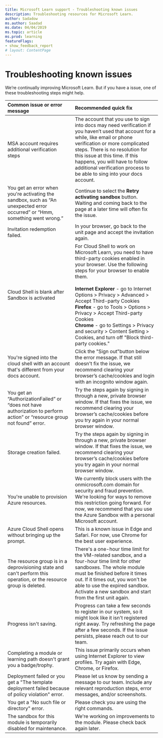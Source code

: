 ```yaml
---
title: Microsoft Learn support - Troubleshooting known issues
description: Troubleshooting resources for Microsoft Learn.
author: Sadadow
ms.author: Saadad
ms.date: 04/04/2019
ms.topic: article
ms.prod: learning
featureFlags: 
- show_feedback_report
# layout: ContentPage
---
```

# Troubleshooting known issues

We’re continually improving Microsoft Learn. But if you have a issue, one of these troubleshooting steps might help.

| Common issue or error message        | Recommended quick fix  |
| :-------------------------------------- |:-----------------------|
| MSA account requires additional verification steps|The account that you use to sign into docs may need verification if you haven’t used that account for a while, like email or phone verification or more complicated steps. There is no resolution for this issue at this time. If this happens, you will have to follow additional verification process to be able to sing into your docs account.|
| You get an error when you're activating the sandbox, such as “An unexpected error occurred” or “Hmm, something went wrong.”       |     Continue to select the **Retry activating sandbox** button. Waiting and coming back to the page at a later time will often fix the issue.  |
| Invitation redemption failed.   |   In your browser, go back to the unit page and accept the invitation again.  |
|Cloud Shell is blank after Sandbox is activated | For Cloud Shell to work on Microsoft Learn, you need to have third-party cookies enabled in your browser. Use the following steps for your browser to enable them. <br><br>**Internet Explorer** - go to Internet Options > Privacy > Advanced > Accept Third-party Cookies <br>**Firefox** - go to Tools > Options > Privacy > Accept Third-party Cookies <br>**Chrome** - go to Settings > Privacy and security > Content Setting > Cookies, and turn off "Block third-party cookies."|
|You're signed into the cloud shell with an account that's different from your docs account. |Click the "Sign out"button below the error message. If that still doesn't fix the issue, we recommend clearing your browser’s cache/cookies and login with an incognito window again.|
| You get an “AuthorizationFailed” or “does not have authorization to perform action” or “resource group not found” error. | Try the steps again by signing in through a new, private browser window. If that fixes the issue, we recommend clearing your browser’s cache/cookies before you try again in your normal browser window.|
| Storage creation failed. |   Try the steps again by signing in through a new, private browser window. If that fixes the issue, we recommend clearing your browser’s cache/cookies before you try again in your normal browser window.   |
| You're unable to provision Azure resources. | We currently block users with the onmicrosoft.com domain for security and fraud prevention. We're looking for ways to remove this restriction going forward. For now, we recommend that you use the Azure Sandbox with a personal Microsoft account. |
| Azure Cloud Shell opens without bringing up the prompt. |   This is a known issue in Edge and Safari. For now, use Chrome for the best user experience.  |
| The resource group is in a deprovisioning state and can't perform this operation, or the resource group is deleted. |   There's a one-hour time limit for the VM-related sandbox, and a four-hour time limit for other sandboxes. The whole module must be finished before it times out. If it times out, you won't be able to use the expired sandbox. Activate a new sandbox and start from the first unit again. |
| Progress isn't saving. | Progress can take a few seconds to register in our system, so it might look like it isn't registered right away. Try refreshing the page after a few seconds. If the issue persists, please reach out to our team. |
| Completing a module or learning path doesn't grant you a badge/trophy. | This issue primarily occurs when using Internet Explorer to view profiles. Try again with Edge, Chrome, or Firefox. |
| Deployment failed or you get a "The template deployment failed because of policy violation" error. |   Please let us know by sending a message to our team. Include any relevant reproduction steps, error messages, and/or screenshots.|
| You get a "No such file or directory" error. |   Please check you are using the right commands. |
| The sandbox for this module is temporarily disabled for maintenance. |  We're working on improvements to the module. Please check back again later. |
